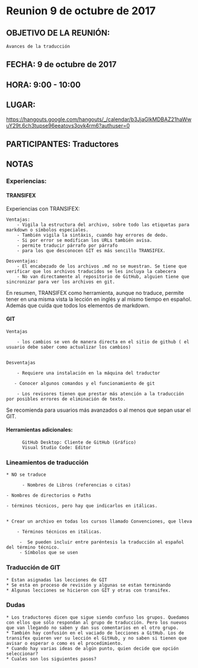 # Reunion 9 de octubre de 2017

## OBJETIVO DE LA REUNIÓN: 

    Avances de la traducción

## FECHA: 9 de octubre de 2017

## HORA: 9:00 - 10:00

## LUGAR:

  https://hangouts.google.com/hangouts/_/calendar/b3JjaGlkMDBAZ21haWwuY29t.6ch3tupse96eeatovs3ovk4rm6?authuser=0

## PARTICIPANTES: Traductores

## NOTAS

### Experiencias:

#### TRANSIFEX

Experiencias con TRANSIFEX:

    Ventajas:
        - Vigila la estructura del archivo, sobre todo las etiquetas para markdown o símbolos especiales.
        - También vigila la sintáxis, cuando hay errores de dedo.
        - Si por error se modifican los URLs también avisa.
        - permite traducir párrafo por párrafo
        - para los que desconocen GIT es más sencillo TRANSIFEX.
        
    Desventajas:
        - El encabezado de los archivos .md no se muestran. Se tiene que verificar que los archivos traducidos se les incluya la cabecera
        - No van directamente al repositorio de GitHub, alguien tiene que sincronizar para ver los archivos en git.      
        
En resumen, TRANSIFEX como herramienta, aunque no traduce, permite tener en una misma vista la lección en inglés y al mismo tiempo en español.  Además que cuida que todos los elementos de markdown.
        
#### GIT

    Ventajas

        - los cambios se ven de manera directa en el sitio de github ( el usuario debe saber como actualizar los cambios) 

    
    Desventajas

        - Requiere una instalación en la máquina del traductor

       - Conocer algunos comandos y el funcionamiento de git

        - Los revisores tienen que prestar más atención a la traducción por posibles errores de eliminación de texto.

        
Se recomienda para usuarios más avanzados o al menos que sepan usar el GIT.  
      
#### Herramientas adicionales: 

          GitHub Desktop: Cliente de GitHub (Gráfico)
          Visual Studio Code: Editor 
      
### Lineamientos  de traducción     

    * NO se traduce

          - Nombres de Libros (referencias o citas)

    - Nombres de directorios o Paths

    - términos técnicos, pero hay que indicarlos en itálicas.


    * Crear un archivo en todas los cursos llamado Convenciones, que lleva

        - Términos técnicos en itálicas.

         -  Se pueden incluir entre paréntesis la traducción al español del término técnico.
         - Símbolos que se usen

### Traducción de GIT  

    * Estan asignadas las lecciones de GIT
    * Se esta en proceso de revisión y algunas se estan terminando
    * Algunas lecciones se hicieron con GIT y otras con transifex.

### Dudas

    * Los traductores dicen que sigue siendo confuso los grupos. Quedamos con ellos que sólo respondan al grupo de traducción. Pero los nuevos que van llegando no saben y dan sus comentarios en el otro grupo. 
    * También hay confusión en el vaciado de lecciones a GitHub. Los de transifex quieren ver su lección el GitHub, y no saben si tienen que avisar o esperar o como es el procedimiento.
    * Cuando hay varias ideas de algún punto, quien decide que opción seleccionar? 
    * Cuales son los siguientes pasos? 

